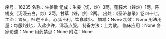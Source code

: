 序号：16235
名称：生姜散
组成：生姜（切，炒）3两，蓬莪术（锉炒）1两，陈橘皮（汤浸去白，炒）2两，甘草（锉，炒）2两。
出处：《圣济总录》卷四十七。
主治：胃反，吐逆不止，心膈不利，饮食减少。
加减：None
功效：None
用法用量：每服1钱匕，入盐少许，沸汤点服。
制备方法：上为散。
临床应用：None
各家论述：None
用药禁忌：None
附注：None
